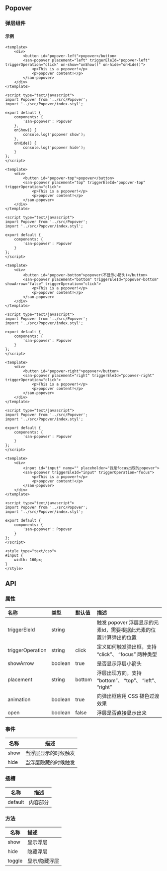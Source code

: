 ## Popover

### 弹层组件

#### 示例

```san 1、左侧出现的popover
<template>
    <div>
        <button id="popover-left">popover</button>
        <san-popover placement="left" triggerEleId="popover-left" triggerOperation="click" on-show="onShow()" on-hide="onHide()">
            <p>This is a popover!</p>
            <p>popover content!</p>
        </san-popover>
    </div>
</template>

<script type="text/javascript">
import Popover from '../src/Popover';
import '../src/Popover/index.styl';

export default {
    components: {
        'san-popover': Popover
    },
    onShow() {
        console.log('popover show');
    },
    onHide() {
        console.log('popover hide');
    }
};
</script>
```

```san 2、顶部出现的popover
<template>
    <div>
        <button id="popover-top">popover</button>
        <san-popover placement="top" triggerEleId="popover-top" triggerOperation="click">
            <p>This is a popover!</p>
            <p>popover content!</p>
        </san-popover>
    </div>
</template>

<script type="text/javascript">
import Popover from '../src/Popover';
import '../src/Popover/index.styl';

export default {
    components: {
        'san-popover': Popover
    }
};
</script>
```

```san 3、底部的popover(不显示小箭头)
<template>
    <div>
        <button id="popover-bottom">popover(不显示小箭头)</button>
        <san-popover placement="bottom" triggerEleId="popover-bottom" showArrow="false" triggerOperation="click">
            <p>This is a popover!</p>
            <p>popover content!</p>
        </san-popover>
    </div>
</template>

<script type="text/javascript">
import Popover from '../src/Popover';
import '../src/Popover/index.styl';

export default {
    components: {
        'san-popover': Popover
    }
};
</script>
```

```san 4、右侧出现的popover
<template>
    <div>
        <button id="popover-right">popover</button>
        <san-popover placement="right" triggerEleId="popover-right" triggerOperation="click">
            <p>This is a popover!</p>
            <p>popover content!</p>
        </san-popover>
    </div>
</template>

<script type="text/javascript">
import Popover from '../src/Popover';
import '../src/Popover/index.styl';

export default {
    components: {
        'san-popover': Popover
    }
};
</script>
```

```san 5、focus出现的popover
<template>
    <div>
        <input id="input" name="" placeholder="我是focus出现的popover">
        <san-popover triggerEleId="input" triggerOperation="focus">
            <p>This is a popover!</p>
            <p>popover content!</p>
        </san-popover>
    </div>
</template>

<script type="text/javascript">
import Popover from '../src/Popover';
import '../src/Popover/index.styl';

export default {
    components: {
        'san-popover': Popover
    }
};
</script>

<style type="text/css">
#input {
    width: 160px;
}
</style>
```



## API

### 属性

| 名称 | 类型 | 默认值 | 描述|
| :--- | :--- | :--- | :--- |
| triggerEleId | string | | 触发 popover 浮层显示的元素id，需要根据此元素的位置计算弹出的位置 |
| triggerOperation | string | click | 定义如何触发弹出框，支持 “click”、 “focus” 两种类型 |
| showArrow | boolean | true | 是否显示浮层小箭头 |
| placement | string | bottom | 浮层出现方向，支持 “bottom”、 “top”、 “left”、 “right” |
| animation | boolean | true | 向弹出框应用 CSS 褪色过渡效果 |
| open | boolean | false | 浮层是否直接显示出来 |


### 事件

| 名称 | 描述|
| --- | --- |
| show | 当浮层显示的时候触发 |
| hide | 当浮层隐藏的时候触发 |


### 插槽

| 名称 | 描述|
| --- | --- |
| default | 内容部分 |


### 方法

| 名称 | 描述|
| --- | :--- |
| show | 显示浮层 |
| hide | 隐藏浮层 |
| toggle | 显示/隐藏浮层 |


